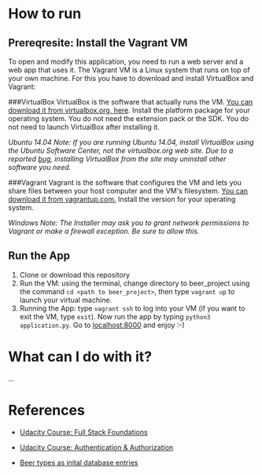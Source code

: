 
# How to run
## Prereqresite: Install the Vagrant VM
To open and modify this application, you need to run a web server and a web app that uses it. The Vagrant VM is a Linux system that runs on top of your own machine. For this you have to download and install VirtualBox and Vagrant:

###VirtualBox
VirtualBox is the software that actually runs the VM. [You can download it from virtualbox.org, here](https://www.virtualbox.org/wiki/Downloads). Install the platform package for your operating system. You do not need the extension pack or the SDK. You do not need to launch VirtualBox after installing it.

*Ubuntu 14.04 Note: If you are running Ubuntu 14.04, install VirtualBox using the Ubuntu Software Center, not the virtualbox.org web site. Due to a reported [bug](https://ubuntuforums.org/showthread.php?t=2227131), installing VirtualBox from the site may uninstall other software you need.*

###Vagrant
Vagrant is the software that configures the VM and lets you share files between your host computer and the VM's filesystem. [You can download it from vagrantup.com.](https://www.vagrantup.com/downloads.html) Install the version for your operating system.

*Windows Note: The Installer may ask you to grant network permissions to Vagrant or make a firewall exception. Be sure to allow this.*

## Run the App
1. Clone or download this repository
2. Run the VM: using the terminal, change directory to beer_project using the command `cd <path to beer_project>`, then type `vagrant up` to launch your virtual machine.
3. Running the App: type `vagrant ssh` to log into your VM (if you want to exit the VM, type `exit`). Now run the app by typing `python3 application.py`. Go to [localhost:8000](localhost:8000) and enjoy :-)

# What can I do with it?

...



# References

- [Udacity Course: Full Stack Foundations](https://www.udacity.com/course/full-stack-foundations--ud088)

- [Udacity Course: Authentication & Authorization](https://www.udacity.com/course/authentication-authorization-oauth--ud330)

- [Beer types as inital database entries](http://www.thebeerstore.ca/beer-101/beer-types)

